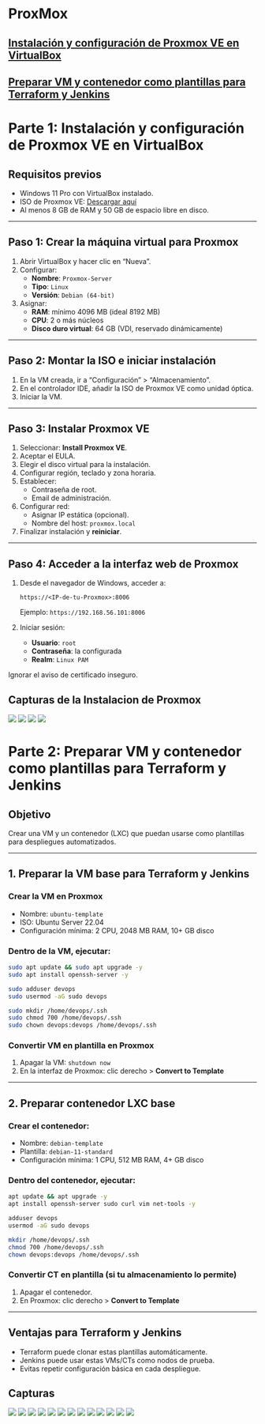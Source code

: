 # ProxMox

## [Instalación y configuración de Proxmox VE en VirtualBox](#instalacion_y_configuracionparte-1-instalación-y-configuración-de-proxmox-ve-en-virtualbox)

## [Preparar VM y contenedor como plantillas para Terraform y Jenkins](#parte-2-preparar-vm-y-contenedor-como-plantillas-para-terraform-y-jenkins)



# Parte 1: Instalación y configuración de Proxmox VE en VirtualBox

## Requisitos previos
- Windows 11 Pro con VirtualBox instalado.
- ISO de Proxmox VE: [Descargar aquí](https://www.proxmox.com/en/downloads)
- Al menos 8 GB de RAM y 50 GB de espacio libre en disco.

---

## Paso 1: Crear la máquina virtual para Proxmox
1. Abrir VirtualBox y hacer clic en “Nueva”.
2. Configurar:
   - **Nombre**: `Proxmox-Server`
   - **Tipo**: `Linux`
   - **Versión**: `Debian (64-bit)`
3. Asignar:
   - **RAM**: mínimo 4096 MB (ideal 8192 MB)
   - **CPU**: 2 o más núcleos
   - **Disco duro virtual**: 64 GB (VDI, reservado dinámicamente)

---

## Paso 2: Montar la ISO e iniciar instalación
1. En la VM creada, ir a “Configuración” > “Almacenamiento”.
2. En el controlador IDE, añadir la ISO de Proxmox VE como unidad óptica.
3. Iniciar la VM.

---

## Paso 3: Instalar Proxmox VE
1. Seleccionar: **Install Proxmox VE**.
2. Aceptar el EULA.
3. Elegir el disco virtual para la instalación.
4. Configurar región, teclado y zona horaria.
5. Establecer:
   - Contraseña de root.
   - Email de administración.
6. Configurar red:
   - Asignar IP estática (opcional).
   - Nombre del host: `proxmox.local`
7. Finalizar instalación y **reiniciar**.

---

## Paso 4: Acceder a la interfaz web de Proxmox
1. Desde el navegador de Windows, acceder a:
   ```
   https://<IP-de-tu-Proxmox>:8006
   ```
   Ejemplo: `https://192.168.56.101:8006`

2. Iniciar sesión:
   - **Usuario**: `root`
   - **Contraseña**: la configurada
   - **Realm**: `Linux PAM`

 Ignorar el aviso de certificado inseguro.

## Capturas de la Instalacion de Proxmox

![](./Imagenes/2025-06-01%2022_59_16-Proyecto-ProxMox%20[Corriendo]%20-%20Oracle%20VirtualBox.png)
![](./Imagenes/2025-06-01%2023_00_52-Proyecto-ProxMox%20[Corriendo]%20-%20Oracle%20VirtualBox.png)
![](./Imagenes/2025-06-01%2023_16_20-Proyecto-ProxMox%20[Corriendo]%20-%20Oracle%20VirtualBox.png)
![](./Imagenes/2025-06-01%2023_23_59-pve%20-%20Proxmox%20Virtual%20Environment%20-%20Opera.png)

# Parte 2: Preparar VM y contenedor como plantillas para Terraform y Jenkins

## Objetivo
Crear una VM y un contenedor (LXC) que puedan usarse como plantillas para despliegues automatizados.

---

## 1. Preparar la VM base para Terraform y Jenkins

### Crear la VM en Proxmox
- Nombre: `ubuntu-template`
- ISO: Ubuntu Server 22.04
- Configuración mínima: 2 CPU, 2048 MB RAM, 10+ GB disco

### Dentro de la VM, ejecutar:
```bash
sudo apt update && sudo apt upgrade -y
sudo apt install openssh-server -y

sudo adduser devops
sudo usermod -aG sudo devops

sudo mkdir /home/devops/.ssh
sudo chmod 700 /home/devops/.ssh
sudo chown devops:devops /home/devops/.ssh
```

### Convertir VM en plantilla en Proxmox
1. Apagar la VM: `shutdown now`
2. En la interfaz de Proxmox: clic derecho > **Convert to Template**

---

## 2. Preparar contenedor LXC base

### Crear el contenedor:
- Nombre: `debian-template`
- Plantilla: `debian-11-standard`
- Configuración mínima: 1 CPU, 512 MB RAM, 4+ GB disco

### Dentro del contenedor, ejecutar:
```bash
apt update && apt upgrade -y
apt install openssh-server sudo curl vim net-tools -y

adduser devops
usermod -aG sudo devops

mkdir /home/devops/.ssh
chmod 700 /home/devops/.ssh
chown devops:devops /home/devops/.ssh
```

### Convertir CT en plantilla (si tu almacenamiento lo permite)
1. Apagar el contenedor.
2. En Proxmox: clic derecho > **Convert to Template**

---

## Ventajas para Terraform y Jenkins
- Terraform puede clonar estas plantillas automáticamente.
- Jenkins puede usar estas VMs/CTs como nodos de prueba.
- Evitas repetir configuración básica en cada despliegue.

## Capturas

![](./Imagenes/2025-06-02%2019_23_13-pve%20-%20Proxmox%20Virtual%20Environment%20-%20Opera.png)
![](./Imagenes/2025-06-02%2019_28_55-pve%20-%20Proxmox%20Virtual%20Environment%20-%20Opera.png)
![](./Imagenes/2025-06-02%2019_28_55-pve%20-%20Proxmox%20Virtual%20Environment%20-%20Opera.png)
![](./Imagenes/2025-06-02%2020_18_09-pve%20-%20Proxmox%20Virtual%20Environment%20-%20Opera.png)
![](./Imagenes/2025-06-02%2020_18_21-pve%20-%20Proxmox%20Virtual%20Environment%20-%20Opera.png)
![](./Imagenes/2025-06-02%2020_19_23-pve%20-%20Proxmox%20Virtual%20Environment%20-%20Opera.png)
![](./Imagenes/2025-06-02%2020_19_44-pve%20-%20Proxmox%20Virtual%20Environment%20-%20Opera.png)
![](./Imagenes/2025-06-02%2020_21_40-pve%20-%20Proxmox%20Virtual%20Environment%20-%20Opera.png)
![](./Imagenes/2025-06-02%2020_22_19-pve%20-%20Proxmox%20Virtual%20Environment%20-%20Opera.png)
![](./Imagenes/2025-06-02%2021_41_35-pve%20-%20Proxmox%20Virtual%20Environment%20-%20Opera.png)
![](./Imagenes/2025-06-02%2021_51_13-pve%20-%20Proxmox%20Virtual%20Environment%20-%20Opera.png)
![](./Imagenes/2025-06-02%2021_51_38-pve%20-%20Proxmox%20Virtual%20Environment%20-%20Opera.png)
![](./Imagenes/2025-06-02%2021_54_07-pve%20-%20Proxmox%20Virtual%20Environment%20-%20Opera.png)

